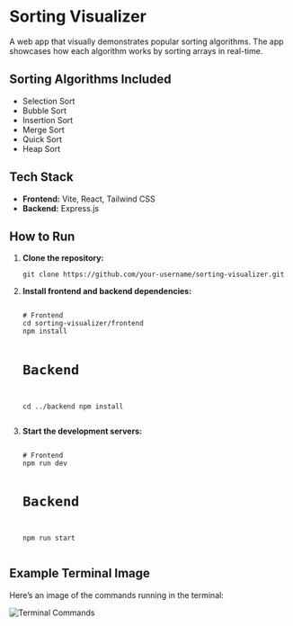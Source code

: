 <h1>Sorting Visualizer</h1>

<p>A web app that visually demonstrates popular sorting algorithms. The app showcases how each algorithm works by sorting arrays in real-time.</p>

<h2>Sorting Algorithms Included</h2>
<ul>
  <li>Selection Sort</li>
  <li>Bubble Sort</li>
  <li>Insertion Sort</li>
  <li>Merge Sort</li>
  <li>Quick Sort</li>
  <li>Heap Sort</li>
</ul>

<h2>Tech Stack</h2>
<ul>
  <li><strong>Frontend:</strong> Vite, React, Tailwind CSS</li>
  <li><strong>Backend:</strong> Express.js</li>
</ul>

<h2>How to Run</h2>
<ol>
  <li>
    <strong>Clone the repository:</strong>
    <pre><code>git clone https://github.com/your-username/sorting-visualizer.git</code></pre>
  </li>
  <li>
    <strong>Install frontend and backend dependencies:</strong>
    <pre><code>
# Frontend
cd sorting-visualizer/frontend
npm install

# Backend
cd ../backend
npm install
    </code></pre>
  </li>
  <li>
    <strong>Start the development servers:</strong>
    <pre><code>
# Frontend
npm run dev

# Backend
npm run start
    </code></pre>
  </li>
</ol>

<h2>Example Terminal Image</h2>
<p>Here’s an image of the commands running in the terminal:</p>
<img src="./assets/terminal-screenshot.png" alt="Terminal Commands" />
